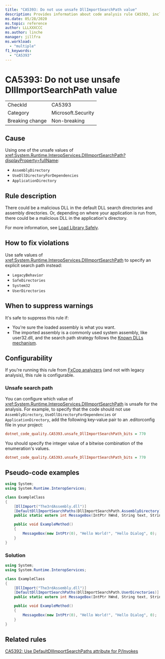 ```yaml
---
title: "CA5393: Do not use unsafe DllImportSearchPath value"
description: Provides information about code analysis rule CA5393, including causes, how to fix violations, and when to suppress it.
ms.date: 05/28/2020
ms.topic: reference
author: LLLXXXCCC
ms.author: linche
manager: jillfra
ms.workload:
  - "multiple"
f1_keywords:
  - "CA5393"
---
```

# CA5393: Do not use unsafe DllImportSearchPath value

|||
|-|-|
|CheckId|CA5393|
|Category|Microsoft.Security|
|Breaking change|Non-breaking|

## Cause

Using one of the unsafe values of <xref:System.Runtime.InteropServices.DllImportSearchPath?displayProperty=fullName>:
- `AssemblyDirectory`
- `UseDllDirectoryForDependencies`
- `ApplicationDirectory`

## Rule description

There could be a malicious DLL in the default DLL search directories and assembly directories. Or, depending on where your application is run from, there could be a malicious DLL in the application's directory.

For more information, see [Load Library Safely](https://msrc-blog.microsoft.com/2014/05/13/load-library-safely/).

## How to fix violations

Use safe values of <xref:System.Runtime.InteropServices.DllImportSearchPath> to specify an explicit search path instead:
- `LegacyBehavior`
- `SafeDirectories`
- `System32`
- `UserDirectories`

## When to suppress warnings

It's safe to suppress this rule if:
- You're sure the loaded assembly is what you want.
- The imported assembly is a commonly used system assembly, like user32.dll, and the search path strategy follows the [Known DLLs mechanism](https://blogs.msdn.microsoft.com/larryosterman/2004/07/19/what-are-known-dlls-anyway/).

## Configurability

If you're running this rule from [FxCop analyzers](install-fxcop-analyzers.md) (and not with legacy analysis), this rule is configurable.

### Unsafe search path

You can configure which value of <xref:System.Runtime.InteropServices.DllImportSearchPath> is unsafe for the analysis. For example, to specify that the code should not use `AssemblyDirectory`, `UseDllDirectoryForDependencies` or `ApplicationDirectory`, add the following key-value pair to an .editorconfig file in your project:

```ini
dotnet_code_quality.CA5393.unsafe_DllImportSearchPath_bits = 770
```

You should specify the integer value of a bitwise combination of the enumeration's values.

```ini
dotnet_code_quality.CA5393.unsafe_DllImportSearchPath_bits = 770
```

## Pseudo-code examples

```csharp
using System;
using System.Runtime.InteropServices;

class ExampleClass
{
    [DllImport("The3rdAssembly.dll")]
    [DefaultDllImportSearchPaths(DllImportSearchPath.AssemblyDirectory)]
    public static extern int MessageBox(IntPtr hWnd, String text, String caption, uint type);

    public void ExampleMethod()
    {
        MessageBox(new IntPtr(0), "Hello World!", "Hello Dialog", 0);
    }
}
```

### Solution

```csharp
using System;
using System.Runtime.InteropServices;

class ExampleClass
{
    [DllImport("The3rdAssembly.dll")]
    [DefaultDllImportSearchPaths(DllImportSearchPath.UserDirectories)]
    public static extern int MessageBox(IntPtr hWnd, String text, String caption, uint type);

    public void ExampleMethod()
    {
        MessageBox(new IntPtr(0), "Hello World!", "Hello Dialog", 0);
    }
}
```

## Related rules

[CA5392: Use DefaultDllImportSearchPaths attribute for P/Invokes](ca5392.md)
